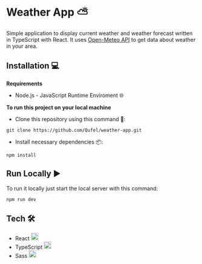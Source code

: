# Weather App ⛅ 
Simple application to display current weather and weather forecast written in TypeScript with React. It uses [Open-Meteo API](https://open-meteo.com/) to get data about weather in your area.

## Installation 💻
**Requirements**
- Node.js - JavaScript Runtime Enviroment 🌐

**To run this project on your local machine**
- Clone this repository using this command 📲:
```
git clone https://github.com/Qufel/weather-app.git
```
- Install necessary dependencies 📦:
```
npm install
```
## Run Locally ▶️
To run it locally just start the local server with this command:
```
npm run dev
```

## Tech 🛠️
- React <img src="https://cdn.jsdelivr.net/gh/devicons/devicon@latest/icons/react/react-original.svg" width=20 height=20 />
- TypeScript <img src="https://cdn.jsdelivr.net/gh/devicons/devicon@latest/icons/typescript/typescript-original.svg" width=20 height=20 />
- Sass <img src="https://cdn.jsdelivr.net/gh/devicons/devicon@latest/icons/sass/sass-original.svg" width=20 height=20 />
